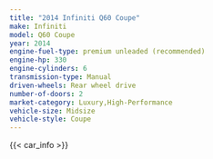 ```yaml
---
title: "2014 Infiniti Q60 Coupe"
make: Infiniti
model: Q60 Coupe
year: 2014
engine-fuel-type: premium unleaded (recommended)
engine-hp: 330
engine-cylinders: 6
transmission-type: Manual
driven-wheels: Rear wheel drive
number-of-doors: 2
market-category: Luxury,High-Performance
vehicle-size: Midsize
vehicle-style: Coupe
---
```


{{< car_info >}}
